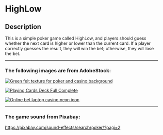 # HighLow

## Description
This is a simple poker game called HighLow, and players should guess
whether the next card is higher or lower than the current card. If a player correctly
guesses the result, they will win the bet; otherwise, they will lose the bet.

---

### The following images are from AdobeStock:

[![Green felt texture for poker and casino background](https://as2.ftcdn.net/v2/jpg/02/52/57/95/1000_F_252579585_aBvswBd8wS1Oi1jk1ML1U01YBxusKJul.jpg)](https://stock.adobe.com/tw/images/green-felt-texture-for-poker-and-casino-background/252579585?continue-checkout=1&token=EC-9DX55595309013008)

[![Playing Cards Deck Full Complete](https://as2.ftcdn.net/v2/jpg/02/20/21/13/1000_F_220211310_tKiF43aXvEQFTNkovn0CQmg1VZQVvzve.jpg)](https://stock.adobe.com/tw/images/playing-cards-deck-full-complete/220211310)

[![Online bet laptop casino neon icon](https://as2.ftcdn.net/v2/jpg/05/35/66/55/1000_F_535665568_1dlkYXcfJSaQGuCmNf9CkirlxLg4nenK.webp)](https://stock.adobe.com/tw/images/playing-cards-deck-full-complete/535665568?asset_id=535665568)

---

### The game sound from Pixabay:

https://pixabay.com/sound-effects/search/poker/?pagi=2
